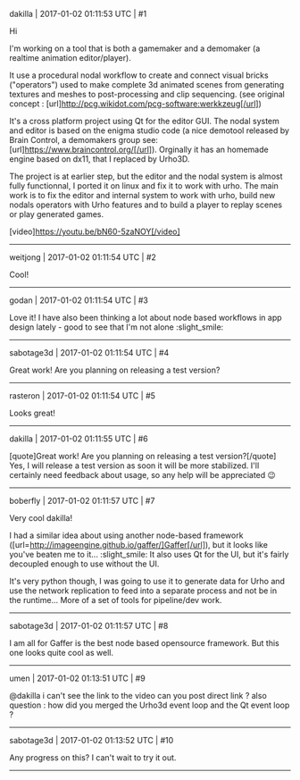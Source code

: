 dakilla | 2017-01-02 01:11:53 UTC | #1

Hi

I'm working on a tool that is both a gamemaker and a demomaker (a realtime animation editor/player).

It use a procedural nodal workflow to create and connect visual bricks ("operators") used to make complete 3d animated scenes from generating textures and meshes to post-processing and clip sequencing. (see original concept : [url]http://pcg.wikidot.com/pcg-software:werkkzeug[/url])

It's a cross platform project using Qt for the editor GUI. The nodal system and editor is based on the enigma studio code (a nice demotool released by Brain Control, a demomakers group see: [url]https://www.braincontrol.org/[/url]). Orginally it has an homemade engine based on dx11, that I replaced by Urho3D.

The project is at earlier step, but the editor and the nodal system is almost fully functionnal, I ported it on linux and fix it to work with urho.
The main work is to fix the editor and internal system to work with urho, build new nodals operators with Urho features and to build a player to replay scenes or play generated games.

[video]https://youtu.be/bN60-5zaNOY[/video]

-------------------------

weitjong | 2017-01-02 01:11:54 UTC | #2

Cool!

-------------------------

godan | 2017-01-02 01:11:54 UTC | #3

Love it! I have also been thinking a lot about node based workflows in app design lately - good to see that I'm not alone :slight_smile:

-------------------------

sabotage3d | 2017-01-02 01:11:54 UTC | #4

Great work! Are you planning on releasing a test version?

-------------------------

rasteron | 2017-01-02 01:11:54 UTC | #5

Looks great!

-------------------------

dakilla | 2017-01-02 01:11:55 UTC | #6

[quote]Great work! Are you planning on releasing a test version?[/quote]
Yes, I will release a test version as soon it will be more stabilized. I'll certainly need feedback about usage, so any help will be appreciated :wink:

-------------------------

boberfly | 2017-01-02 01:11:57 UTC | #7

Very cool dakilla!

I had a similar idea about using another node-based framework ([url=http://imageengine.github.io/gaffer/]Gaffer[/url]), but it looks like you've beaten me to it... :slight_smile: It also uses Qt for the UI, but it's fairly decoupled enough to use without the UI. 

It's very python though, I was going to use it to generate data for Urho and use the network replication to feed into a separate process and not be in the runtime... More of a set of tools for pipeline/dev work.

-------------------------

sabotage3d | 2017-01-02 01:11:57 UTC | #8

I am all for Gaffer is the best node based opensource framework. But this one looks quite cool as well.

-------------------------

umen | 2017-01-02 01:13:51 UTC | #9

@dakilla
i can't see the link to the video can you post direct link ?
also question :
how did you merged the Urho3d event loop and the Qt event loop ?

-------------------------

sabotage3d | 2017-01-02 01:13:52 UTC | #10

Any progress on this? I can't wait to try it out.

-------------------------

